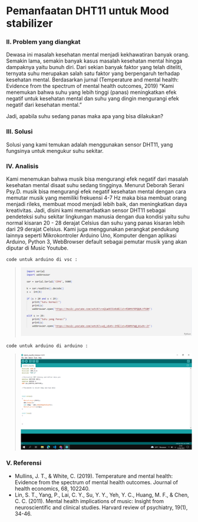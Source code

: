 # Pemanfaatan DHT11 untuk Mood stabilizer

### II. Problem yang diangkat
Dewasa ini masalah kesehatan mental menjadi kekhawatiran banyak orang. Semakin lama, semakin banyak kasus masalah kesehatan mental hingga dampaknya yaitu bunuh diri. Dari sekian banyak faktor yang telah diteliti, ternyata suhu merupakan salah satu faktor yang berpengaruh terhadap kesehatan mental. Berdasarkan jurnal (Temperature and mental health: Evidence from the spectrum of mental health outcomes, 2019) “Kami menemukan bahwa suhu yang lebih tinggi (panas) meningkatkan efek negatif untuk kesehatan mental dan suhu yang dingin mengurangi efek negatif dari kesehatan mental.” 

Jadi, apabila suhu sedang panas maka apa yang bisa dilakukan?

### III. Solusi
Solusi yang kami temukan adalah menggunakan sensor DHT11, yang fungsinya untuk mengukur suhu sekitar.

### IV. Analisis
Kami menemukan bahwa musik bisa mengurangi efek negatif dari masalah kesehatan mental disaat suhu sedang tingginya. Menurut Deborah Serani Psy.D. musik bisa mengurangi efek negatif kesehatan mental dengan cara memutar musik yang memiliki  frekuensi 4-7 Hz maka bisa membuat orang menjadi rileks, membuat mood menjadi lebih baik, dan meningkatkan daya kreativitas. Jadi, disini kami memanfaatkan sensor DHT11 sebagai pendeteksi suhu sekitar lingkungan manusia dengan dua kondisi yaitu suhu normal kisaran 20 - 28 derajat Celsius dan suhu yang panas kisaran lebih dari 29 derajat Celsius. Kami juga menggunakan perangkat pendukung lainnya seperti Mikrokontroler Arduino Uno, Komputer dengan aplikasi Arduino, Python 3, WebBrowser default sebagai pemutar musik yang akan diputar di Music Youtube.

```
code untuk arduino di vsc : 
```
> ![](images/GAS.JPG)


```
code untuk arduino di arduino : 
```

> ![](images/code%20arduino.png)


### V. Referensi
- Mullins, J. T., & White, C. (2019). Temperature and mental health: Evidence from the spectrum of mental health outcomes. Journal of health economics, 68, 102240.
- Lin, S. T., Yang, P., Lai, C. Y., Su, Y. Y., Yeh, Y. C., Huang, M. F., & Chen, C. C. (2011). Mental health implications of music: Insight from neuroscientific and clinical studies. Harvard review of psychiatry, 19(1), 34-46.




